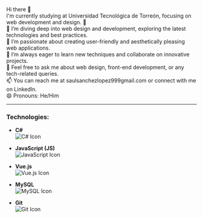 Hi there 👋  
I'm currently studying at Universidad Tecnológica de Torreón, focusing on web development and design. 🌱  
🔭 I’m diving deep into web design and development, exploring the latest technologies and best practices.  
🌟 I’m passionate about creating user-friendly and aesthetically pleasing web applications.  
🤔 I’m always eager to learn new techniques and collaborate on innovative projects.  
💬 Feel free to ask me about web design, front-end development, or any tech-related queries.  
📫 You can reach me at saulsanchezlopez999gmail.com or connect with me on LinkedIn.  
😄 Pronouns: He/Him

---

### Technologies:

- **C#**  
  ![C# Icon](https://img.icons8.com/color/48/000000/c-sharp.png)

- **JavaScript (JS)**  
  ![JavaScript Icon](https://img.icons8.com/color/48/000000/javascript.png)

- **Vue.js**  
  ![Vue.js Icon](https://img.icons8.com/color/48/000000/vue-js.png)

- **MySQL**  
  ![MySQL Icon](https://img.icons8.com/color/48/000000/mysql.png)

- **Git**  
  ![Git Icon](https://img.icons8.com/color/48/000000/git.png)

